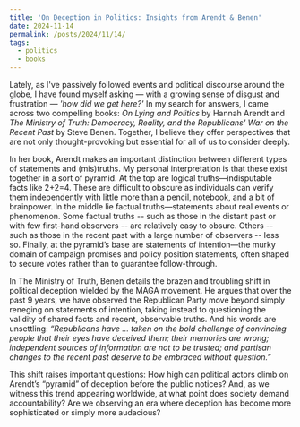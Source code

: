```yaml
---
title: 'On Deception in Politics: Insights from Arendt & Benen'
date: 2024-11-14
permalink: /posts/2024/11/14/
tags:
  - politics
  - books
---
```


Lately, as I've passively followed events and political discourse around the globe, I have found myself asking — with a growing sense of disgust and frustration — _'how did we get here?'_ In my search for answers, I came across two compelling books: _On Lying and Politics_ by Hannah Arendt and _The Ministry of Truth: Democracy, Reality, and the Republicans' War on the Recent Past_ by Steve Benen. Together, I believe they offer perspectives that are not only thought-provoking but essential for all of us to consider deeply.

In her book, Arendt makes an important distinction between different types of statements and (mis)truths. My personal interpretation is that these exist together in a sort of pyramid. At the top are logical truths—indisputable facts like 2+2=4. These are difficult to obscure as individuals can verify them independently with little more than a pencil, notebook, and a bit of brainpower. In the middle lie factual truths—statements about real events or phenomenon. Some factual truths -- such as those in the distant past or with few first-hand observers -- are relatively easy to obsure. Others -- such as those in the recent past with a large number of observers -- less so. Finally, at the pyramid’s base are statements of intention—the murky domain of campaign promises and policy position statements, often shaped to secure votes rather than to guarantee follow-through.

In The Ministry of Truth, Benen details the brazen and troubling shift in political deception wielded by the MAGA movement. He argues that over the past 9 years, we have observed the Republican Party move beyond simply reneging on statements of intention, taking instead to questioning the validity of shared facts and recent, observable truths. And his words are unsettling: _“Republicans have ... taken on the bold challenge of convincing people that their eyes have deceived them; their memories are wrong; independent sources of information are not to be trusted; and partisan changes to the recent past deserve to be embraced without question.”_

This shift raises important questions: How high can political actors climb on Arendt’s “pyramid” of deception before the public notices? And, as we witness this trend appearing worldwide, at what point does society demand accountability? Are we observing an era where deception has become more sophisticated or simply more audacious?
